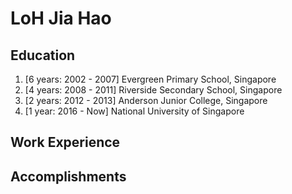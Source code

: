 # LoH Jia Hao

## Education

1. [6 years: 2002 - 2007] Evergreen Primary School, Singapore
2. [4 years: 2008 - 2011] Riverside Secondary School, Singapore
3. [2 years: 2012 - 2013] Anderson Junior College, Singapore
4. [1 year: 2016 - Now] National University of Singapore

## Work Experience


## Accomplishments

